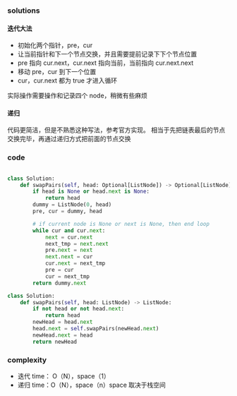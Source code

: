 ### solutions

#### 迭代大法

- 初始化两个指针，pre，cur
- 让当前指针和下一个节点交换，并且需要提前记录下下个节点位置
- pre 指向 cur.next，cur.next 指向当前，当前指向 cur.next.next
- 移动 pre，cur 到下一个位置
- cur，cur.next 都为 true 才进入循环

实际操作需要操作和记录四个 node，稍微有些麻烦

#### 递归

代码更简洁，但是不熟悉这种写法，参考官方实现。
相当于先把链表最后的节点交换完毕，再通过递归方式把前面的节点交换

### code

```python

class Solution:
    def swapPairs(self, head: Optional[ListNode]) -> Optional[ListNode]:
        if head is None or head.next is None:
            return head
        dummy = ListNode(0, head)
        pre, cur = dummy, head

        # if current node is None or next is None, then end loop
        while cur and cur.next:
            next = cur.next
            next_tmp = next.next
            pre.next = next
            next.next = cur
            cur.next = next_tmp
            pre = cur
            cur = next_tmp
        return dummy.next

```

```python
class Solution:
    def swapPairs(self, head: ListNode) -> ListNode:
        if not head or not head.next:
            return head
        newHead = head.next
        head.next = self.swapPairs(newHead.next)
        newHead.next = head
        return newHead
```

### complexity

- 迭代 time： O（N），space（1）
- 递归 time：O（N），space（n）space 取决于栈空间

